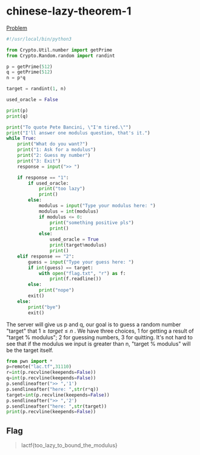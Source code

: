 # chinese-lazy-theorem-1

[Problem](https://github.com/uclaacm/lactf-archive/tree/master/2023/crypto/chinese-lazy-theorem-1)

```python
#!/usr/local/bin/python3

from Crypto.Util.number import getPrime
from Crypto.Random.random import randint

p = getPrime(512)
q = getPrime(512)
n = p*q

target = randint(1, n)

used_oracle = False

print(p)
print(q)

print("To quote Pete Bancini, \"I'm tired.\"")
print("I'll answer one modulus question, that's it.")
while True:
    print("What do you want?")
    print("1: Ask for a modulus")
    print("2: Guess my number")
    print("3: Exit")
    response = input(">> ")

    if response == "1":
        if used_oracle:
            print("too lazy")
            print()
        else:
            modulus = input("Type your modulus here: ")
            modulus = int(modulus)
            if modulus <= 0:
                print("something positive pls")
                print()
            else:
                used_oracle = True
                print(target%modulus)
                print()
    elif response == "2":
        guess = input("Type your guess here: ")
        if int(guess) == target:
            with open("flag.txt", "r") as f:
                print(f.readline())
        else:
            print("nope")
        exit()
    else:
        print("bye")
        exit()
```

The server will give us p and q, our goal is to guess a random number "target" that $1\geq target\leq n$ . We have three choices, 1 for getting a result of "target % modulus"; 2 for guessing numbers, 3 for quitting. It's not hard to see that if the modulus we input is greater than n, "target % modulus" will be the target itself.

```python
from pwn import *
p=remote("lac.tf",31110)
r=int(p.recvline(keepends=False))
q=int(p.recvline(keepends=False))
p.sendlineafter(">> ",'1')
p.sendlineafter("here: ",str(r*q))
target=int(p.recvline(keepends=False))
p.sendlineafter(">> ",'2')
p.sendlineafter("here: ",str(target))
print(p.recvline(keepends=False))
```

## Flag
> lactf{too_lazy_to_bound_the_modulus}
